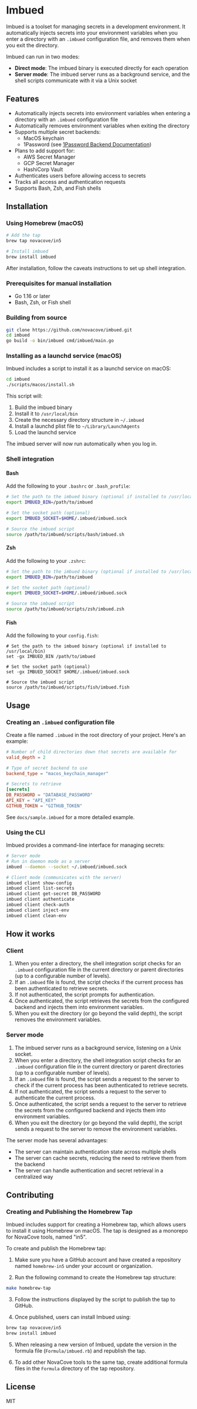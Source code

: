 # Imbued

Imbued is a toolset for managing secrets in a development environment. It automatically injects secrets into your environment variables when you enter a directory with an `.imbued` configuration file, and removes them when you exit the directory.

Imbued can run in two modes:
- **Direct mode**: The imbued binary is executed directly for each operation
- **Server mode**: The imbued server runs as a background service, and the shell scripts communicate with it via a Unix socket

## Features

- Automatically injects secrets into environment variables when entering a directory with an `.imbued` configuration file
- Automatically removes environment variables when exiting the directory
- Supports multiple secret backends:
  - MacOS keychain
  - 1Password (see [1Password Backend Documentation](pkg/secrets/onepass_README.md))
- Plans to add support for:
  - AWS Secret Manager
  - GCP Secret Manager
  - HashiCorp Vault
- Authenticates users before allowing access to secrets
- Tracks all access and authentication requests
- Supports Bash, Zsh, and Fish shells

## Installation

### Using Homebrew (macOS)

```bash
# Add the tap
brew tap novacove/in5

# Install imbued
brew install imbued
```

After installation, follow the caveats instructions to set up shell integration.

### Prerequisites for manual installation

- Go 1.16 or later
- Bash, Zsh, or Fish shell

### Building from source

```bash
git clone https://github.com/novacove/imbued.git
cd imbued
go build -o bin/imbued cmd/imbued/main.go
```

### Installing as a launchd service (macOS)

Imbued includes a script to install it as a launchd service on macOS:

```bash
cd imbued
./scripts/macos/install.sh
```

This script will:
1. Build the imbued binary
2. Install it to `/usr/local/bin`
3. Create the necessary directory structure in `~/.imbued`
4. Install a launchd plist file to `~/Library/LaunchAgents`
5. Load the launchd service

The imbued server will now run automatically when you log in.

### Shell integration

#### Bash

Add the following to your `.bashrc` or `.bash_profile`:

```bash
# Set the path to the imbued binary (optional if installed to /usr/local/bin)
export IMBUED_BIN=/path/to/imbued

# Set the socket path (optional)
export IMBUED_SOCKET=$HOME/.imbued/imbued.sock

# Source the imbued script
source /path/to/imbued/scripts/bash/imbued.sh
```

#### Zsh

Add the following to your `.zshrc`:

```zsh
# Set the path to the imbued binary (optional if installed to /usr/local/bin)
export IMBUED_BIN=/path/to/imbued

# Set the socket path (optional)
export IMBUED_SOCKET=$HOME/.imbued/imbued.sock

# Source the imbued script
source /path/to/imbued/scripts/zsh/imbued.zsh
```

#### Fish

Add the following to your `config.fish`:

```fish
# Set the path to the imbued binary (optional if installed to /usr/local/bin)
set -gx IMBUED_BIN /path/to/imbued

# Set the socket path (optional)
set -gx IMBUED_SOCKET $HOME/.imbued/imbued.sock

# Source the imbued script
source /path/to/imbued/scripts/fish/imbued.fish
```

## Usage

### Creating an `.imbued` configuration file

Create a file named `.imbued` in the root directory of your project. Here's an example:

```toml
# Number of child directories down that secrets are available for
valid_depth = 2

# Type of secret backend to use
backend_type = "macos_keychain_manager"

# Secrets to retrieve
[secrets]
DB_PASSWORD = "DATABASE_PASSWORD"
API_KEY = "API_KEY"
GITHUB_TOKEN = "GITHUB_TOKEN"
```

See `docs/sample.imbued` for a more detailed example.

### Using the CLI

Imbued provides a command-line interface for managing secrets:

```bash
# Server mode
# Run in daemon mode as a server
imbued --daemon --socket ~/.imbued/imbued.sock

# Client mode (communicates with the server)
imbued client show-config
imbued client list-secrets
imbued client get-secret DB_PASSWORD
imbued client authenticate
imbued client check-auth
imbued client inject-env
imbued client clean-env
```

## How it works

### Client

1. When you enter a directory, the shell integration script checks for an `.imbued` configuration file in the current directory or parent directories (up to a configurable number of levels).
2. If an `.imbued` file is found, the script checks if the current process has been authenticated to retrieve secrets.
3. If not authenticated, the script prompts for authentication.
4. Once authenticated, the script retrieves the secrets from the configured backend and injects them into environment variables.
5. When you exit the directory (or go beyond the valid depth), the script removes the environment variables.

### Server mode

1. The imbued server runs as a background service, listening on a Unix socket.
2. When you enter a directory, the shell integration script checks for an `.imbued` configuration file in the current directory or parent directories (up to a configurable number of levels).
3. If an `.imbued` file is found, the script sends a request to the server to check if the current process has been authenticated to retrieve secrets.
4. If not authenticated, the script sends a request to the server to authenticate the current process.
5. Once authenticated, the script sends a request to the server to retrieve the secrets from the configured backend and injects them into environment variables.
6. When you exit the directory (or go beyond the valid depth), the script sends a request to the server to remove the environment variables.

The server mode has several advantages:
- The server can maintain authentication state across multiple shells
- The server can cache secrets, reducing the need to retrieve them from the backend
- The server can handle authentication and secret retrieval in a centralized way

## Contributing

### Creating and Publishing the Homebrew Tap

Imbued includes support for creating a Homebrew tap, which allows users to install it using Homebrew on macOS. The tap is designed as a monorepo for NovaCove tools, named "in5".

To create and publish the Homebrew tap:

1. Make sure you have a GitHub account and have created a repository named `homebrew-in5` under your account or organization.

2. Run the following command to create the Homebrew tap structure:

```bash
make homebrew-tap
```

3. Follow the instructions displayed by the script to publish the tap to GitHub.

4. Once published, users can install Imbued using:

```bash
brew tap novacove/in5
brew install imbued
```

5. When releasing a new version of Imbued, update the version in the formula file (`Formula/imbued.rb`) and republish the tap.

6. To add other NovaCove tools to the same tap, create additional formula files in the `Formula` directory of the tap repository.

## License

MIT
